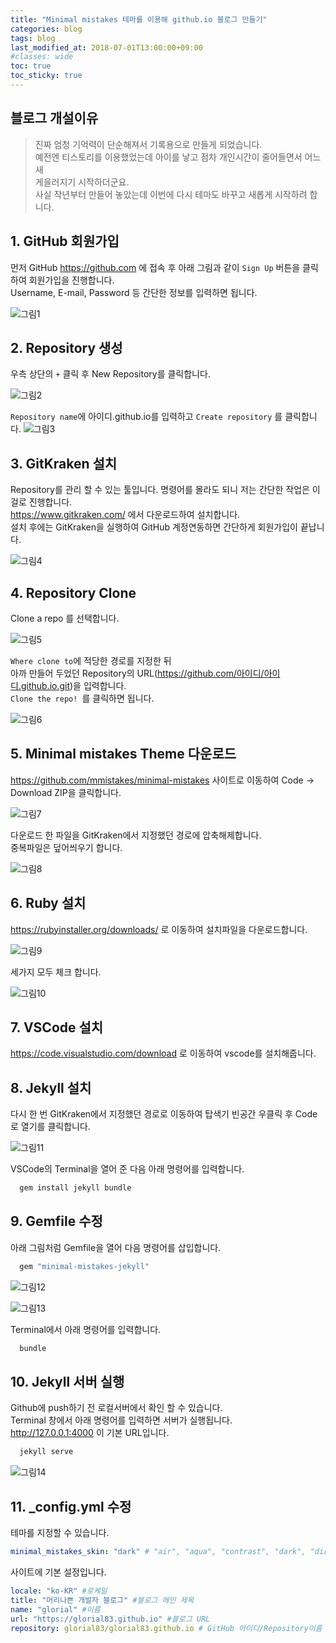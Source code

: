 ```yaml
---
title: "Minimal mistakes 테마를 이용해 github.io 블로그 만들기"
categories: blog
tags: blog
last_modified_at: 2018-07-01T13:00:00+09:00
#classes: wide
toc: true
toc_sticky: true
---
```


## 블로그 개설이유

> 진짜 엄청 기억력이 단순해져서 기록용으로 만들게 되었습니다.  
> 예전엔 티스토리를 이용했었는데 아이를 낳고 점차 개인시간이 줄어들면서 어느새  
> 게을러지기 시작하더군요.  
> 사실 작년부터 만들어 놓았는데 이번에 다시 테마도 바꾸고 새롭게 시작하려 합니다.

## 1. GitHub 회원가입

먼저 GitHub <https://github.com> 에 접속 후 아래 그림과 같이 `Sign Up` 버튼을 클릭하여 회원가입을 진행합니다.  
Username, E-mail, Password 등 간단한 정보를 입력하면 됩니다.

![그림1](/images/2020-09-18-11-42-47.png)

## 2. Repository 생성

우측 상단의 `+` 클릭 후 New Repository를 클릭합니다.

![그림2](/images/2020-09-18-11-51-37.png)

`Repository name`에 아이디.github.io를 입력하고 `Create repository` 를 클릭합니다.
![그림3](/images/2020-09-18-11-57-36.png)

## 3. GitKraken 설치

Repository를 관리 할 수 있는 툴입니다. 명령어를 몰라도 되니 저는 간단한 작업은 이걸로 진행합니다.  
<https://www.gitkraken.com/> 에서 다운로드하여 설치합니다.  
설치 후에는 GitKraken을 실행하여 GitHub 계정연동하면 간단하게 회원가입이 끝납니다.

![그림4](/images/2020-09-18-12-07-19.png)

## 4. Repository Clone

Clone a repo 를 선택합니다.

![그림5](/images/2020-09-18-12-13-33.png)

`Where clone to`에 적당한 경로를 지정한 뒤  
아까 만들어 두었던 Repository의 URL(https://github.com/아이디/아이디.github.io.git)을 입력합니다.  
`Clone the repo! `를 클릭하면 됩니다.

![그림6](/images/2020-09-18-12-17-58.png)

## 5. Minimal mistakes Theme 다운로드

<https://github.com/mmistakes/minimal-mistakes> 사이트로 이동하여 Code -> Download ZIP을 클릭합니다.

![그림7](/images/2020-09-18-12-21-36.png)

다운로드 한 파일을 GitKraken에서 지정했던 경로에 압축해제합니다.  
중복파일은 덮어씌우기 합니다.

![그림8](/images/2020-09-18-12-25-22.png)

## 6. Ruby 설치

<https://rubyinstaller.org/downloads/> 로 이동하여 설치파일을 다운로드합니다.

![그림9](/images/2020-09-18-12-30-20.png)

세가지 모두 체크 합니다.

![그림10](/images/2020-09-18-12-33-44.png)

## 7. VSCode 설치

<https://code.visualstudio.com/download> 로 이동하여 vscode를 설치해줍니다.

## 8. Jekyll 설치

다시 한 번 GitKraken에서 지정했던 경로로 이동하여 탑색기 빈공간 우클릭 후 Code로 열기를 클릭합니다.

![그림11](/images/2020-09-18-12-41-46.png)

VSCode의 Terminal을 열어 준 다음 아래 명령어를 입력합니다.

```ruby
  gem install jekyll bundle
```

## 9. Gemfile 수정

아래 그림처럼 Gemfile을 열어 다음 명령어를 삽입합니다.

```bash
  gem "minimal-mistakes-jekyll"
```

![그림12](/images/2020-09-18-12-48-47.png)

![그림13](/images/2020-09-18-12-50-55.png)

Terminal에서 아래 명령어를 입력합니다.

```bash
  bundle
```

## 10. Jekyll 서버 실행

Github에 push하기 전 로컬서버에서 확인 할 수 있습니다.  
Terminal 창에서 아래 명령어를 입력하면 서버가 실행됩니다.  
<http://127.0.0.1:4000> 이 기본 URL입니다.

```bash
  jekyll serve
```

![그림14](/images/2020-09-18-13-03-42.png)

## 11. \_config.yml 수정

테마를 지정할 수 있습니다.

```yaml
minimal_mistakes_skin: "dark" # "air", "aqua", "contrast", "dark", "dirt", "neon", "mint", "plum", "sunrise"
```

사이트에 기본 설정입니다.

```yaml
locale: "ko-KR" #로케일
title: "머리나쁜 개발자 블로그" #블로그 메인 제목
name: "glorial" #이름
url: "https://glorial83.github.io" #블로그 URL
repository: glorial83/glorial83.github.io # GitHub 아이디/Repository이름
```
